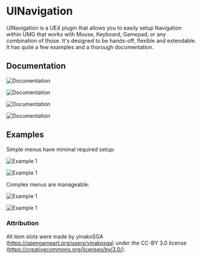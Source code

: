 # UINavigation

UINavigation is a UE4 plugin that allows you to easily setup Navigation within UMG that works with Mouse, Keyboard, Gamepad, or any combination of those. It's designed to be hands-off, flexible and extendable. It has quite a few examples and a thorough documentation.

## Documentation

![Documentation](/Screens/Docs_Overview.png)

![Documentation](/Screens/Docs_1.png)

![Documentation](/Screens/Docs_2.png)

![Documentation](/Screens/Docs_3.png)

## Examples

Simple menus have minimal required setup:

![Example 1](/Screens/SimpleMenu_Designer.png)

![Example 1](/Screens/SimpleMenu_Graph.png)

Complex menus are manageable:

![Example 1](/Screens/OptionsMenu_Designer.png)

![Example 1](/Screens/OptionsMenu_Graph.png)


### Attribution

All item slots were made by yinakoSGA (https://opengameart.org/users/yinakosga) under the CC-BY 3.0 license (https://creativecommons.org/licenses/by/3.0/).
